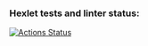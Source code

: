 ### Hexlet tests and linter status:
[![Actions Status](https://github.com/GaiPalyan/php-project-lvl4/workflows/hexlet-check/badge.svg)](https://github.com/GaiPalyan/php-project-lvl4/actions)